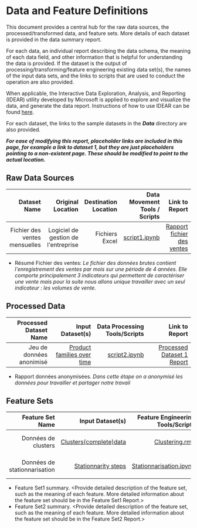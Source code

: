 # Data and Feature Definitions

This document provides a central hub for the raw data sources, the processed/transformed data, and feature sets. More details of each dataset is provided in the data summary report. 

For each data, an individual report describing the data schema, the meaning of each data field, and other information that is helpful for understanding the data is provided. If the dataset is the output of processing/transforming/feature engineering existing data set(s), the names of the input data sets, and the links to scripts that are used to conduct the operation are also provided. 

When applicable, the Interactive Data Exploration, Analysis, and Reporting (IDEAR) utility developed by Microsoft is applied to explore and visualize the data, and generate the data report. Instructions of how to use IDEAR can be found [here](). 

For each dataset, the links to the sample datasets in the _**Data**_ directory are also provided. 

_**For ease of modifying this report, placeholder links are included in this page, for example a link to dataset 1, but they are just placeholders pointing to a non-existent page. These should be modified to point to the actual location.**_


## Raw Data Sources


| Dataset Name | Original Location   | Destination Location  | Data Movement Tools / Scripts | Link to Report |
| ---:| ---: | ---: | ---: | -----: |
| Fichier des ventes mensuelles | Logiciel de gestion de l'entreprise | Fichiers Excel | [script1.ipynb](https://github.com/Yannickdla/MS-EBDE-UTT-23-Prof-thesis/blob/51d2d2c26a6bac8a20782762489fd016dc73fb1a/Code/Data_Acquisition_and_Understanding/merge%20sales%20data.ipynb) | [Rapport fichier des ventes](https://github.com/Yannickdla/MS-EBDE-UTT-23-Prof-thesis/blob/b8d4b21e3a4ac7a29faefe50550dd88da46e925b/Docs/Data_Dictionaries/Dictionnaire_donn%C3%A9es_brutes.csv)|


* Résumé Fichier des ventes: _Le fichier des données brutes contient l'enregistrement des ventes par mois sur une période de 4 années. Elle comporte principalement 3 indicateurs qui permettent de caractériser une vente mais pour la suite nous allons unique travailler avec un seul indicateur : les volumes de vente._

## Processed Data
| Processed Dataset Name | Input Dataset(s)   | Data Processing Tools/Scripts | Link to Report |
| ---:| ---: | ---: | ---: | 
| Jeu de données anonimisé| [Product families over time](https://github.com/Yannickdla/MS-EBDE-UTT-23-Prof-thesis/blob/51d2d2c26a6bac8a20782762489fd016dc73fb1a/Sample_Data/Processed/Product%20families%20over%20time.csv) | [script2.ipynb](https://github.com/Yannickdla/MS-EBDE-UTT-23-Prof-thesis/blob/51d2d2c26a6bac8a20782762489fd016dc73fb1a/Code/Data_Acquisition_and_Understanding/transform%20data%20for%20time%20series.ipynb) | [Processed Dataset 1 Report](link/to/report1)|


* Rapport données anonymisées. _Dans cette étape on a anonymisé les données pour travailler et partager notre travail_

## Feature Sets

| Feature Set Name | Input Dataset(s)   | Feature Engineering Tools/Scripts | Link to Report |
| ---:| ---: | ---: | ---: | 
| Données de clusters | [Clusters(complete)data](https://github.com/Yannickdla/MS-EBDE-UTT-23-Prof-thesis/blob/51d2d2c26a6bac8a20782762489fd016dc73fb1a/Sample_Data/For_Modeling/pf+clusters+dtw+complete.csv) | [Clustering.rmd](https://github.com/Yannickdla/MS-EBDE-UTT-23-Prof-thesis/blob/51d2d2c26a6bac8a20782762489fd016dc73fb1a/Code/Data_Acquisition_and_Understanding/Clustering.Rmd) | [Feature Set1 Report](link/to/report1)|
| Données de stationnarisation | [Stationnarity steps](https://github.com/Yannickdla/MS-EBDE-UTT-23-Prof-thesis/blob/51d2d2c26a6bac8a20782762489fd016dc73fb1a/Sample_Data/For_Modeling/stationnarity_steps.csv) |[Stationnarisation.ipynb](https://github.com/Yannickdla/MS-EBDE-UTT-23-Prof-thesis/blob/51d2d2c26a6bac8a20782762489fd016dc73fb1a/Code/Data_Acquisition_and_Understanding/analyse%20exploratoire%20diff%C3%A9renciation.ipynb) | [Feature Set2 Report](link/to/report2)|

* Feature Set1 summary. <Provide detailed description of the feature set, such as the meaning of each feature. More detailed information about the feature set should be in the Feature Set1 Report.>
* Feature Set2 summary. <Provide detailed description of the feature set, such as the meaning of each feature. More detailed information about the feature set should be in the Feature Set2 Report.> 
